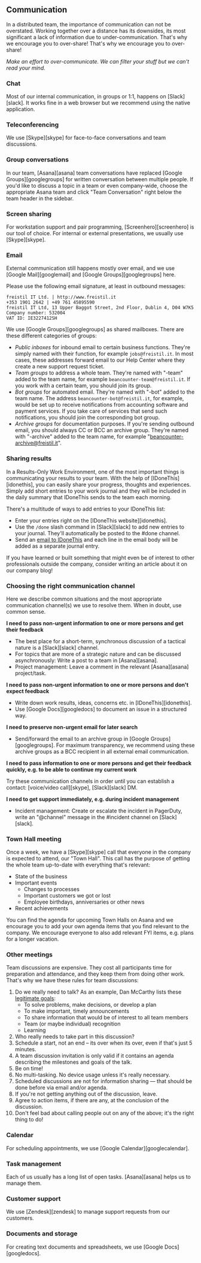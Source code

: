 ## Communication

In a distributed team, the importance of communication can not be overstated.
Working together over a distance has its downsides, its most significant a lack
of information due to under-communication. That's why we encourage you to
over-share! That's why we encourage you to over-share!

_Make an effort to over-communicate. We can filter your stuff but we can't read
your mind._


### Chat

Most of our internal communication, in groups or 1:1, happens on [Slack][slack].
It works fine in a web browser but we recommend using the native application.


### Teleconferencing

We use [Skype][skype] for face-to-face conversations and team discussions.


### Group conversations

In our team, [Asana][asana] team conversations have replaced [Google
Groups][googlegroups] for written conversation between multiple people. If you'd
like to discuss a topic in a team or even company-wide, choose the appropriate
Asana team and click "Team Conversation" right below the team header in the
sidebar.


### Screen sharing

For workstation support and pair programming, [Screenhero][screenhero] is our
tool of choice. For internal or external presentations, we usually use
[Skype][skype].



### Email

External communication still happens mostly over email, and we use [Google
Mail][googlemail] and [Google Groups][googlegroups] here.

Please use the following email signature, at least in outbound messages:

```plain
freistil IT Ltd. | http://www.freistil.it
+353 1901 2642 | +49 761 45895590
freistil IT Ltd, 13 Upper Baggot Street, 2nd Floor, Dublin 4, D04 W7K5
Company number: 532004
VAT ID: IE3227412SH
```

We use [Google Groups][googlegroups] as shared mailboxes. There are these
different categories of groups:

* _Public inboxes_ for inbound email to certain business functions. They're simply
  named with their function, for example `jobs@freistil.it`. In most cases,
  these addresses forward email to our Help Center where they create a new
  support request ticket.
* _Team groups_ to address a whole team. They're named with "-team" added to the
  team name, for example `beancounter-team@freistil.it`. If you work with a
  certain team, you should join its group.
* _Bot groups_ for automated email. They're named with "-bot" added to the team
  name. The address `beancounter-bot@freistil.it`, for example, would be set up
  to receive notifications from accounting software and payment services. If you
  take care of services that send such notifications, you should join the
  corresponding bot group.
* _Archive groups_ for documentation purposes. If you're sending outbound email,
  you should always CC or BCC an archive group. They're named with "-archive"
  added to the team name, for example "beancounter-archive@freistil.it".


### Sharing results

In a Results-Only Work Environment, one of the most important things is
communicating your results to your team. With the help of
[IDoneThis][idonethis], you can easily share your progress, thoughts and
experiences. Simply add short entries to your work journal and they will be
included in the daily summary that IDoneThis sends to the team each morning.

There's a multitude of ways to add entries to your IDoneThis list:

* Enter your entries right on the [IDoneThis website][idonethis].
* Use the `/done` slash command in [Slack][slack] to add new entries to your
  journal. They'll automatically be posted to the \#done channel.
* Send an [email to IDoneThis](mailto:freistil-it-1@team.idonethis.com)
  and each line in the email body will be added as a separate journal entry.

If you have learned or built something that might even be of interest to other
professionals outside the company, consider writing an article about it on
our company blog!


### Choosing the right communication channel

Here we describe common situations and the most appropriate communication
channel(s) we use to resolve them. When in doubt, use common sense.

**I need to pass non-urgent information to one or more persons and get their
feedback**

* The best place for a short-term, synchronous discussion of a tactical nature
  is a [Slack][slack] channel.
* For topics that are more of a strategic nature and can be discussed
  asynchronously: Write a post to a team in [Asana][asana].
* Project management: Leave a comment in the relevant [Asana][asana]
  project/task.

**I need to pass non-urgent information to one or more persons and don't expect
feedback**

* Write down work results, ideas, concerns etc. in [IDoneThis][idonethis].
* Use [Google Docs][googledocs] to document an issue in a structured way.

**I need to preserve non-urgent email for later search**

* Send/forward the email to an archive group in [Google Groups][googlegroups].
  For maximum transparency, we recommend using these archive groups as a BCC
  recipient in all external email communication.

**I need to pass information to one or more persons and get their feedback
quickly, e.g. to be able to continue my current work**

Try these communication channels in order until you can establish a contact:
[voice/video call][skype], [Slack][slack] DM.

**I need to get support immediately, e.g. during incident management**

* Incident management: Create or escalate the incident in PagerDuty, write an
  "@channel" message in the \#incident channel on [Slack][slack].


### Town Hall meeting

Once a week, we have a [Skype][skype] call that everyone in the company is
expected to attend, our "Town Hall". This call has the purpose of getting the
whole team up-to-date with everything that's relevant:

* State of the business
* Important events
  * Changes to processes
  * Important customers we got or lost
  * Employee birthdays, anniversaries or other news
* Recent achievements

You can find the agenda for upcoming Town Halls on Asana and we encourage you to
add your own agenda items that you find relevant to the company. We encourage
everyone to also add relevant FYI items, e.g. plans for a longer vacation.


### Other meetings

Team discussions are expensive. They cost all participants time for preparation
and attendance, and they keep them from doing other work. That's why we have
these rules for team discussions:

1. Do we really need to talk? As an example, Dan McCarthy lists these
   [legitimate goals](http://www.greatleadershipbydan.com/2013/11/how-to-make-team-meetings-less-painful.html):
    * To solve problems, make decisions, or develop a plan
    * To make important, timely announcements
    * To share information that would be of interest to all team members
    * Team (or maybe individual) recognition
    * Learning
1. Who really needs to take part in this discussion?
1. Schedule a start, not an end – its over when its over, even if that's just 5
   minutes.
1. A team discussion invitation is only valid if it contains an agenda
   describing the milestones and goals of the talk.
1. Be on time!
1. No multi-tasking. No device usage unless it's really necessary.
1. Scheduled discussions are not for information sharing — that should be done
   before via email and/or agenda.
1. If you're not getting anything out of the discussion, leave.
1. Agree to action items, if there are any, at the conclusion of the discussion.
1. Don't feel bad about calling people out on any of the above; it's the right
   thing to do!


### Calendar

For scheduling appointments, we use [Google Calendar][googlecalendar].


### Task management

Each of us usually has a long list of open tasks.  [Asana][asana] helps us to
manage them.


### Customer support

We use [Zendesk][zendesk] to manage support requests from our customers.


### Documents and storage

For creating text documents and spreadsheets, we use [Google Docs][googledocs].